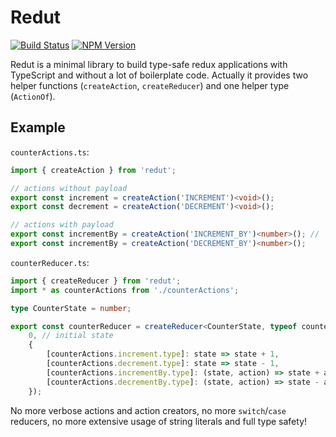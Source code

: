 # Redut
[![Build Status](https://img.shields.io/travis/dfilatov/redut/master.svg?style=flat-square)](https://travis-ci.org/dfilatov/redut/branches)
[![NPM Version](https://img.shields.io/npm/v/redut.svg?style=flat-square)](https://www.npmjs.com/package/redut)

Redut is a minimal library to build type-safe redux applications with TypeScript and without a lot of boilerplate code. Actually it provides two helper functions (`createAction`, `createReducer`) and one helper type (`ActionOf`).

## Example

`counterActions.ts`:
```ts
import { createAction } from 'redut';

// actions without payload
export const increment = createAction('INCREMENT')<void>();
export const decrement = createAction('DECREMENT')<void>();

// actions with payload
export const incrementBy = createAction('INCREMENT_BY')<number>(); // `number` is a type of payload
export const incrementBy = createAction('DECREMENT_BY')<number>();
```

`counterReducer.ts`:
```ts
import { createReducer } from 'redut';
import * as counterActions from './counterActions';

type CounterState = number;

export const counterReducer = createReducer<CounterState, typeof counterActions>(
    0, // initial state
    {
        [counterActions.increment.type]: state => state + 1,
        [counterActions.decrement.type]: state => state - 1,
        [counterActions.incrementBy.type]: (state, action) => state + action.payload,
        [counterActions.decrementBy.type]: (state, action) => state - action.payload     
    });
```

No more verbose actions and action creators, no more `switch`/`case` reducers, no more extensive usage of string literals and full type safety!
